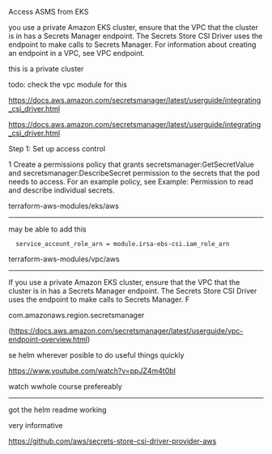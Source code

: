 Access ASMS from EKS


you use a private Amazon EKS cluster, ensure that the VPC that the cluster is in has a Secrets Manager endpoint. The Secrets Store CSI Driver uses the endpoint to make calls to Secrets Manager. For information about creating an endpoint in a VPC, see VPC endpoint.



this is a private cluster


todo: check the vpc module for this








https://docs.aws.amazon.com/secretsmanager/latest/userguide/integrating_csi_driver.html

https://docs.aws.amazon.com/secretsmanager/latest/userguide/integrating_csi_driver.html

Step 1: Set up access control


1
    Create a permissions policy that grants secretsmanager:GetSecretValue and secretsmanager:DescribeSecret permission to the secrets that the pod needs to access. For an example policy, see Example: Permission to read and describe individual secrets.


terraform-aws-modules/eks/aws



---

may be able to add this



      service_account_role_arn = module.irsa-ebs-csi.iam_role_arn






terraform-aws-modules/vpc/aws


---


If you use a private Amazon EKS cluster, ensure that the VPC that the cluster is in has a Secrets Manager endpoint. The Secrets Store CSI Driver uses the endpoint to make calls to Secrets Manager. F





com.amazonaws.region.secretsmanager



(https://docs.aws.amazon.com/secretsmanager/latest/userguide/vpc-endpoint-overview.html)



se helm wherever posible to do useful things quickly

https://www.youtube.com/watch?v=ppJZ4m4t0bI

watch wwhole course prefereably


---


got the helm readme working

very informative

https://github.com/aws/secrets-store-csi-driver-provider-aws


